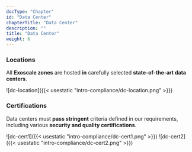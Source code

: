 ```yaml
---
docType: "Chapter"
id: "Data Center"
chapterTitle: "Data Center"
description: ""
title: "Data Center"
weight: 6
---
```


### **Locations**

All **Exoscale zones** are hosted **in** carefully selected **state-of-the-art data centers**. 

![dc-location]({{< usestatic "intro-compliance/dc-location.png" >}}) 

### **Certifications**

Data centers must **pass stringent** criteria defined in our requirements, including various **security and quality certifications**.

![dc-cert1]({{< usestatic "intro-compliance/dc-cert1.png" >}}) 
![dc-cert2]({{< usestatic "intro-compliance/dc-cert2.png" >}}) 